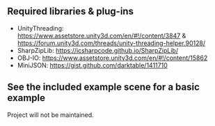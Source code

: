 ## Required libraries & plug-ins
* UnityThreading: https://www.assetstore.unity3d.com/en/#!/content/3847 & https://forum.unity3d.com/threads/unity-threading-helper.90128/
* SharpZipLib: https://icsharpcode.github.io/SharpZipLib/
* OBJ-IO: https://www.assetstore.unity3d.com/en/#!/content/15862
* MiniJSON: https://gist.github.com/darktable/1411710

## See the included example scene for a basic example

Project will not be maintained.
